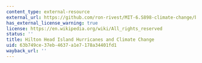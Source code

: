 ```yaml
---
content_type: external-resource
external_url: https://github.com/ron-rivest/MIT-6.S898-climate-change/blob/master/resource_files/2019_student_projects/Drammis_project.pdf
has_external_license_warning: true
license: https://en.wikipedia.org/wiki/All_rights_reserved
status: ''
title: Hilton Head Island Hurricanes and Climate Change
uid: 63b749ce-37eb-4637-a1e7-178a34401fd1
wayback_url: ''
---
```

